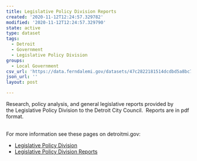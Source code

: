 ```yaml
---
title: Legislative Policy Division Reports
created: '2020-11-12T12:24:57.329782'
modified: '2020-11-12T12:24:57.329790'
state: active
type: dataset
tags:
  - Detroit
  - Government
  - Legislative Policy Division
groups:
  - Local Government
csv_url: 'https://data.ferndalemi.gov/datasets/47c2822181514dcdbd5a8bc7316736b2_0.csv'
json_url: ''
layout: post

---
```

Research, policy analysis, and general legislative reports provided by the Legislative Policy Division to the Detroit City Council.  Reports are in pdf format.<div><br /></div><div>For more information see these pages on detroitmi.gov:</div><ul><li><a href='https://detroitmi.gov/government/city-council/legislative-policy-division' target='_blank'>Legislative Policy Division</a></li><li><a href='https://detroitmi.gov/government/city-council/legislative-policy-division-reports' target='_blank'>Legislative Policy Division Reports</a></li></ul>
